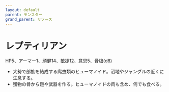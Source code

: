 ```yaml
---
layout: default
parent: モンスター
grand_parent: リソース
---
```


# レプティリアン

HP5、アーマー1、頑健14、敏捷12、意思5、骨槍(d8)

- 大勢で部族を結成する爬虫類のヒューマノイド。沼地やジャングルの近くに生息する。
- 獲物の骨から鎧や武器を作る。ヒューマノイドの肉も含め、何でも食べる。
